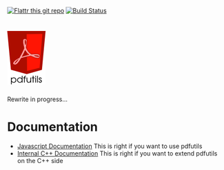 [![Flattr this git repo](http://api.flattr.com/button/flattr-badge-large.png)](https://flattr.com/submit/auto?user_id=Gottox&url=https://github.com/Gottox/node-pdfutils&title=node-pdfutils&language=&tags=github&category=software)
[![Build Status](https://travis-ci.org/Gottox/node-pdfutils.svg?branch=rewrite-0.4)](https://travis-ci.org/Gottox/node-pdfutils)

# ![node-pdfutils](https://raw.githubusercontent.com/Gottox/node-pdfutils/rewrite-0.4/pdfutils.png)

Rewrite in progress...

Documentation
=============

* [Javascript Documentation](http://gottox.github.io/node-pdfutils)
  This is right if you want to use pdfutils
* [Internal C++ Documentation](http://gottox.github.io/node-pdfutils/cpp)
  This is right if you want to extend pdfutils on the C++ side
